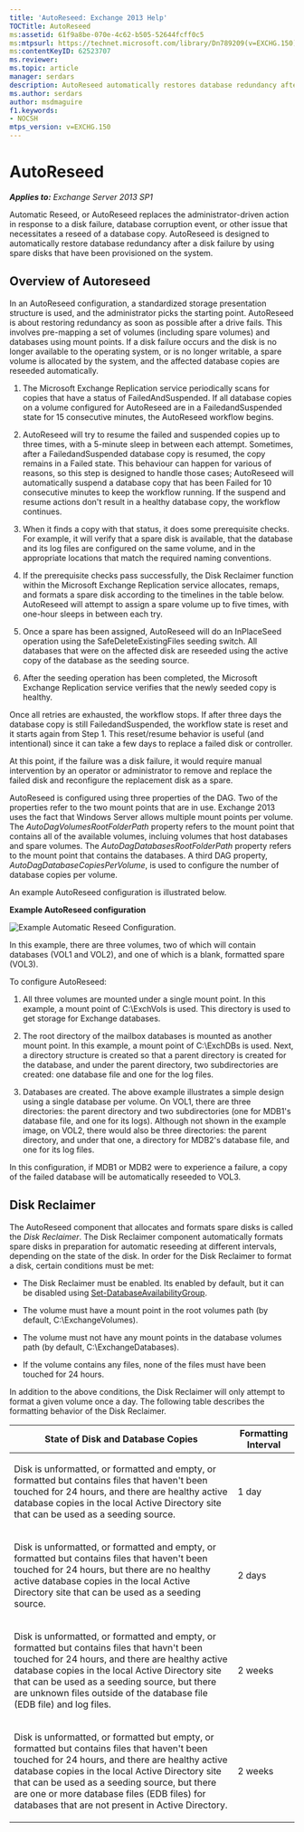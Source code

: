 ```yaml
---
title: 'AutoReseed: Exchange 2013 Help'
TOCTitle: AutoReseed
ms:assetid: 61f9a8be-070e-4c62-b505-52644fcff0c5
ms:mtpsurl: https://technet.microsoft.com/library/Dn789209(v=EXCHG.150)
ms:contentKeyID: 62523707
ms.reviewer: 
ms.topic: article
manager: serdars
description: AutoReseed automatically restores database redundancy after a disk failure by using spare disks that have been provisioned on the system.
ms.author: serdars
author: msdmaguire
f1.keywords:
- NOCSH
mtps_version: v=EXCHG.150
---
```


# AutoReseed

_**Applies to:** Exchange Server 2013 SP1_

Automatic Reseed, or AutoReseed replaces the administrator-driven action in response to a disk failure, database corruption event, or other issue that necessitates a reseed of a database copy. AutoReseed is designed to automatically restore database redundancy after a disk failure by using spare disks that have been provisioned on the system.

## Overview of Autoreseed

In an AutoReseed configuration, a standardized storage presentation structure is used, and the administrator picks the starting point. AutoReseed is about restoring redundancy as soon as possible after a drive fails. This involves pre-mapping a set of volumes (including spare volumes) and databases using mount points. If a disk failure occurs and the disk is no longer available to the operating system, or is no longer writable, a spare volume is allocated by the system, and the affected database copies are reseeded automatically.

1. The Microsoft Exchange Replication service periodically scans for copies that have a status of FailedAndSuspended. If all database copies on a volume configured for AutoReseed are in a FailedandSuspended state for 15 consecutive minutes, the AutoReseed workflow begins.

2. AutoReseed will try to resume the failed and suspended copies up to three times, with a 5-minute sleep in between each attempt. Sometimes, after a FailedandSuspended database copy is resumed, the copy remains in a Failed state. This behaviour can happen for various of reasons, so this step is designed to handle those cases; AutoReseed will automatically suspend a database copy that has been Failed for 10 consecutive minutes to keep the workflow running. If the suspend and resume actions don't result in a healthy database copy, the workflow continues.

3. When it finds a copy with that status, it does some prerequisite checks. For example, it will verify that a spare disk is available, that the database and its log files are configured on the same volume, and in the appropriate locations that match the required naming conventions.

4. If the prerequisite checks pass successfully, the Disk Reclaimer function within the Microsoft Exchange Replication service allocates, remaps, and formats a spare disk according to the timelines in the table below. AutoReseed will attempt to assign a spare volume up to five times, with one-hour sleeps in between each try.

5. Once a spare has been assigned, AutoReseed will do an InPlaceSeed operation using the SafeDeleteExistingFiles seeding switch. All databases that were on the affected disk are reseeded using the active copy of the database as the seeding source.

6. After the seeding operation has been completed, the Microsoft Exchange Replication service verifies that the newly seeded copy is healthy.

Once all retries are exhausted, the workflow stops. If after three days the database copy is still FailedandSuspended, the workflow state is reset and it starts again from Step 1. This reset/resume behavior is useful (and intentional) since it can take a few days to replace a failed disk or controller.

At this point, if the failure was a disk failure, it would require manual intervention by an operator or administrator to remove and replace the failed disk and reconfigure the replacement disk as a spare.

AutoReseed is configured using three properties of the DAG. Two of the properties refer to the two mount points that are in use. Exchange 2013 uses the fact that Windows Server allows multiple mount points per volume. The *AutoDagVolumesRootFolderPath* property refers to the mount point that contains all of the available volumes, incluing volumes that host databases and spare volumes. The *AutoDagDatabasesRootFolderPath* property refers to the mount point that contains the databases. A third DAG property, *AutoDagDatabaseCopiesPerVolume*, is used to configure the number of database copies per volume.

An example AutoReseed configuration is illustrated below.

**Example AutoReseed configuration**

![Example Automatic Reseed Configuration.](images/Dn789209.e3af7306-f5b4-4ec4-9ccf-222ec452699b(EXCHG.150).gif "Example Automatic Reseed Configuration")

In this example, there are three volumes, two of which will contain databases (VOL1 and VOL2), and one of which is a blank, formatted spare (VOL3).

To configure AutoReseed:

1. All three volumes are mounted under a single mount point. In this example, a mount point of C:\\ExchVols is used. This directory is used to get storage for Exchange databases.

2. The root directory of the mailbox databases is mounted as another mount point. In this example, a mount point of C:\\ExchDBs is used. Next, a directory structure is created so that a parent directory is created for the database, and under the parent directory, two subdirectories are created: one database file and one for the log files.

3. Databases are created. The above example illustrates a simple design using a single database per volume. On VOL1, there are three directories: the parent directory and two subdirectories (one for MDB1's database file, and one for its logs). Although not shown in the example image, on VOL2, there would also be three directories: the parent directory, and under that one, a directory for MDB2's database file, and one for its log files.

In this configuration, if MDB1 or MDB2 were to experience a failure, a copy of the failed database will be automatically reseeded to VOL3.

## Disk Reclaimer

The AutoReseed component that allocates and formats spare disks is called the *Disk Reclaimer*. The Disk Reclaimer component automatically formats spare disks in preparation for automatic reseeding at different intervals, depending on the state of the disk. In order for the Disk Reclaimer to format a disk, certain conditions must be met:

  - The Disk Reclaimer must be enabled. Its enabled by default, but it can be disabled using [Set-DatabaseAvailabilityGroup](/powershell/module/exchange/Set-DatabaseAvailabilityGroup).

  - The volume must have a mount point in the root volumes path (by default, C:\\ExchangeVolumes).

  - The volume must not have any mount points in the database volumes path (by default, C:\\ExchangeDatabases).

  - If the volume contains any files, none of the files must have been touched for 24 hours.

In addition to the above conditions, the Disk Reclaimer will only attempt to format a given volume once a day. The following table describes the formatting behavior of the Disk Reclaimer.

<table>
<colgroup>
<col/>
<col/>
</colgroup>
<thead>
<tr class="header">
<th>State of Disk and Database Copies</th>
<th>Formatting Interval</th>
</tr>
</thead>
<tbody>
<tr class="odd">
<td><p>Disk is unformatted, or formatted and empty, or formatted but contains files that haven't been touched for 24 hours, and there are healthy active database copies in the local Active Directory site that can be used as a seeding source.</p></td>
<td><p>1 day</p></td>
</tr>
<tr class="even">
<td><p>Disk is unformatted, or formatted and empty, or formatted but contains files that haven't been touched for 24 hours, but there are no healthy active database copies in the local Active Directory site that can be used as a seeding source.</p></td>
<td><p>2 days</p></td>
</tr>
<tr class="odd">
<td><p>Disk is unformatted, or formatted and empty, or formatted but contains files that havn't been touched for 24 hours, and there are healthy active database copies in the local Active Directory site that can be used as a seeding source, but there are unknown files outside of the database file (EDB file) and log files.</p></td>
<td><p>2 weeks</p></td>
</tr>
<tr class="even">
<td><p>Disk is unformatted, or formatted but empty, or formatted but contains files that haven't been touched for 24 hours, and there are healthy active database copies in the local Active Directory site that can be used as a seeding source, but there are one or more database files (EDB files) for databases that are not present in Active Directory.</p></td>
<td><p>2 weeks</p></td>
</tr>
</tbody>
</table>
